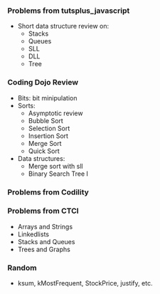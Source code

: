 ### Problems from tutsplus_javascript ###
* Short data structure review on:
  * Stacks
  * Queues
  * SLL
  * DLL
  * Tree

### Coding Dojo Review ###
* Bits: bit minipulation
* Sorts:
  * Asymptotic review
  * Bubble Sort
  * Selection Sort
  * Insertion Sort
  * Merge Sort
  * Quick Sort
* Data structures:
  * Merge sort with sll
  * Binary Search Tree I

### Problems from Codility ###

### Problems from CTCI ###
* Arrays and Strings
* Linkedlists
* Stacks and Queues
* Trees and Graphs

### Random ###
  * ksum, kMostFrequent, StockPrice, justify, etc.
